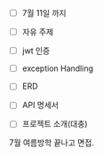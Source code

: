 - [ ] 7월 11일 까지
- [ ] 자유 주제
- [ ] jwt 인증
- [ ] exception Handling
- [ ] ERD
- [ ] API 명세서
- [ ] 프로젝트 소개(대충)


7월 여름방학 끝나고 면접.
